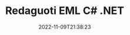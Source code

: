 ---
############################# Static ############################
layout: "auto-gen-editor"
date: 2022-11-09T21:38:23
draft: false
otherformats: doc docx docm rtf dotx xls xlsx xlsm ppt pptx pptm mobi epub html mhtml txt xml emlx mbox msg

############################# Head ############################
head_title: "EML redaktorius – redaguoti EML C# .NET"
head_description: "Kaip redaguoti EML C# .NET naudojant kelias kodo eilutes? Naudokite GroupDocs dokumentų apdorojimo API, kad galėtumėte redaguoti, atnaujinti ir išsaugoti daugiau nei 30 failų formatų."

############################# Header ############################
title: "Redaguoti EML C# .NET"
description: "Efektyvus ir patikimas EML redagavimas naudojant serverio pusės GroupDocs.Editor, skirtą C# .NET API, nenaudojant jokios programinės įrangos, pvz., Microsoft ar Open Office."
bg_image: "https://cms.admin.containerize.com/templates/aspose/App_Themes/V3/images/bg/header1.png"
bg_overlay: false
button:
    enable: true
    icon: "fas fa-arrow-down"
    label: "Atsisiųskite nemokamą bandomąją versiją"
    link: "https://downloads.groupdocs.com/editor/net"

############################# SubMenu ############################
submenu:
    enable: true

    left:
        img_alt: "GroupDocs.Editor for .NET"
        image: "https://cms.admin.containerize.com/templates/groupdocs/images/product-logos/90x90-noborder/groupdocs-editor-net.png"
        product: "GroupDocs.Editor"
        platform: ".NET"

    middle:
        button:

            # button loop
            - link: "https://apireference.groupdocs.com/editor/net"
              text: "API nuoroda"

            # button loop
            - link: "https://github.com/groupdocs-editor"
              text: "Kodo pavyzdžiai"

            # button loop
            - link: "https://products.groupdocs.app/editor/family"
              text: "Tiesioginės demonstracinės versijos"

            # button loop
            - link: "https://purchase.groupdocs.com/pricing/editor/net"
              text: "Kainodara"

    right:
        link_download: "https://downloads.groupdocs.com/editor"
        link_learn: "https://docs.groupdocs.com/editor/net"
        link_buy: "https://purchase.groupdocs.com"

############################# About ############################
about:
    enable: true
    title: "Apie GroupDocs.Editor for .NET API"
    content: |
        [GroupDocs.Editor for .NET](/lt/editor/net/) API yra tinkamas pasirinkimas norint redaguoti Microsoft Word, Excel, PowerPoint, Open Office dokumentus ir pristatymus. GroupDocs.Editor yra atskira API, tinkanti serverio ir galinės sistemos sistemoms, kur reikalingas didelis našumas. Tai nepriklauso nuo jokios programinės įrangos, tokios kaip „Microsoft“ ar „Open Office“.

############################# Steps ############################
steps:
    enable: true
    title_left: "Veiksmai, kaip redaguoti EML C#"
    content_left: |
        [GroupDocs.Editor for .NET](/lt/editor/net/) suteikia kūrėjams paprastą ir nesudėtingą būdą redaguoti EML failus naudojant kelias kodo eilutes.
        * Sukurkite „Editor“ klasės egzempliorių su privalomu failo keliu arba baitų srautu ir įkelkite failą EML
        * Sukurkite ir nustatykite „EmailEditOptions“ klasės egzempliorių failo formatui EML
        * Iškvieskite metodą „Editor.Edit()“ ir gaukite EML dokumentą HTML formatu, kurį būtų lengva redaguoti naudojant bet kurį WYSIWYG redaktorių.
        * Iškvieskite metodą „Editor.Save()“ ir išsaugokite redaguotą EML failą naudodami klasę „EmailSaveOptions“

        
    title_right: "Sistemos reikalavimai"
    content_right: |
        Pagrindinį dokumentų redagavimą naudojant GroupDocs.Editor for .NET API galima atlikti atlikus kelis paprastus veiksmus. Mūsų API palaiko visos pagrindinės platformos ir operacinės sistemos. Prieš vykdydami toliau pateiktą kodą, įsitikinkite, kad jūsų sistemoje yra įdiegtos šios būtinos sąlygos.

        * Operacinės sistemos: Microsoft Windows, Linux, MacOS
        * Kūrimo aplinkos: Microsoft Visual Studio, Xamarin, MonoDevelop
        * Karkasai: .NET Framework, .NET Standard, .NET Core, Mono
        * Gaukite naujausią GroupDocs.Editor for .NET versiją, atsisiųstą iš [NuGet](https://www.nuget.org/packages/groupdocs.editor)
        
    code: |        
        ```csharp
        // Load the EML file into Editor
        Editor editor = new Editor("source.eml");

        // Create and adjust the edit options
        EmailEditOptions editOptions = new EmailEditOptions();
        
        // Open input EML document for edit — obtain an intermediate document, that can be edited
        EditableDocument beforeEdit = editor.Edit(editOptions);

        // Grab EML document content and associated resources from editable document
        string content = beforeEdit.GetEmbeddedHtml();

        // Send the content to WYSIWYG-editor, edit it there, and send edited content back to the server-side
        // This step simulates a such operation
        string updatedContent = content.Replace("project", "Edited project");

        // Grab edited content and resources from WYSIWYG-editor and create a new EditableDocument instance from it
        EditableDocument afterEdit = EditableDocument.FromMarkup(updatedContent, null);

        // Create a save options
        EmailSaveOptions saveOptions = new EmailSaveOptions();

        // Save edited EML document to the file
        editor.Save(afterEdit, "edited.eml", saveOptions);
        ```
        
############################# Demos ############################
demos:
    enable: true
    title: "EML Tiesioginės demonstracinės versijos redaktorius"
    content: |
        Redaguokite EML dabar apsilankę [GroupDocs.Editor Live Demos](https://products.groupdocs.app/editor/family) svetainėje.
        Tiesioginė demonstracinė versija turi šiuos privalumus
        
############################# More Formats ############################
more_formats:
    enable: true
    title: "Kiti palaikomi redaktoriai"
    content: |
        Taip pat galite redaguoti kitus failų formatus. Žr. visą sąrašą žemiau.


############################# Back to top ###############################
back_to_top:
    enable: true
---